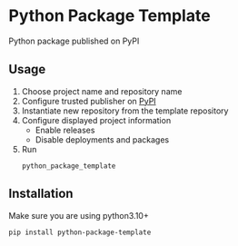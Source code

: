 # Python Package Template
Python package published on PyPI

## Usage
1) Choose project name and repository name
2) Configure trusted publisher on [PyPI](https://pypi.org/manage/account/publishing/)
3) Instantiate new repository from the template repository 
4) Configure displayed project information
   * Enable releases
   * Disable deployments and packages
5) Run
     ```shell
     python_package_template
     ```
## Installation

Make sure you are using python3.10+

```shell
pip install python-package-template
```


